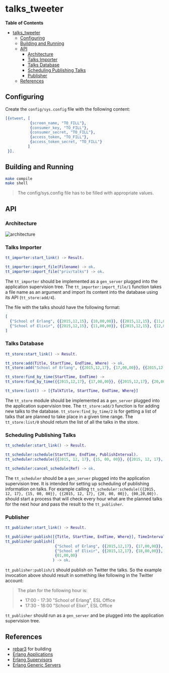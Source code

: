 # talks_tweeter #

<!-- markdown-toc start - Don't edit this section. Run M-x markdown-toc-generate-toc again -->
**Table of Contents**

- [talks_tweeter](#talkstweeter)
    - [Configuring](#configuring)
    - [Building and Running](#building-and-running)
    - [API](#api)
        - [Architecture](#architecture)
        - [Talks Importer](#talks-importer)
        - [Talks Database](#talks-database)
        - [Scheduling Publishing Talks](#scheduling-publishing-talks)
        - [Publisher](#publisher)
    - [References](#references)

<!-- markdown-toc end -->


## Configuring ##

Create the `config/sys.config` file with the following content:

```erlang
[{etweet, [
           {screen_name, "TO_FILL"},
           {consumer_key, "TO_FILL"},
           {consumer_secret, "TO_FILL"},
           {access_token, "TO_FILL"},
           {access_token_secret, "TO_FILL"}
          ]
 }].
```

## Building and Running ##

```bash
make compile
make shell
```

> The config/sys.config file has to be filled with appropriate values.

## API ##

### Architecture ###

![architecture](https://docs.google.com/drawings/d/1Tg9J9MGxVXwA0_3NdQ4FWo9yQ3XYL78aljEgNRK3Yu4/pub?w=960&h=720)

### Talks Importer ###

```erlang
tt_importer:start_link() -> Result.

tt_importer:import_file(Filename) -> ok.
tt_importer:import_file("priv/talks") -> ok.

```

The `tt_importer` should be implemented as a `gen_server` plugged into the application supervision tree. The `tt_importer:import_file/1` function takes a file name as an argument and import its content into the database using its API (`tt_store:add/4`).

The file with the talks should have the following format:
```erlang
[
  {"School of Erlang", {{2015,12,15}, {10,00,00}}, {{2015,12,15}, {11,00,00}}, "ESL Office"},
  {"School of Elixir", {{2015,12,15}, {11,00,00}}, {{2015,12,15}, {12,00,00}}, "ESL Office"}
]
```

### Talks Database ###

```erlang
tt_store:start_link() -> Result.

tt_store:add(Title, StartTime, EndTime, Where) -> ok.
tt_store:add("School of Erlang", {{2015,12,17}, {17,00,00}}, {{2015,12,17}, {19,00,00}}) -> ok.

tt_store:find_by_time(StartTime, EndTime) -> 
tt_store:find_by_time({{2015,12,17}, {17,00,00}}, {{2015,12,17}, {20,00,00}}) -> [{TalkTitle, StartTime, EndTime, Where}]

tt_store:list() -> [{TalkTitle, StartTime, EndTime, Where}]
```

The `tt_store` module should be implemented as a `gen_server` plugged into the application supervision tree. The `tt_store:add/3` function is for adding new talks to the database. `tt_store:find_by_time/2` is for getting a list of talks that are planned to take place in a given time range. The `tt_store:list/0` should return the list of all the talks in the store.

### Scheduling Publishing Talks ###


```erlang
tt_scheduler:start_link() -> Result.

tt_scheduler:schedule(StartTime, EndTime, PublishInterval).
tt_scheduler:schedule({{2015, 12, 17}, {15, 00, 00}}, {{2015, 12, 17}, {20, 00, 00}}, {01,00,00}) -> Ref.

tt_scheduler:cancel_schedule(Ref) -> ok.
```

The `tt_scheduler` should be a `gen_server` plugged into the application supervision tree. It is intended for setting up scheduling of publishing information on talks. For example calling `tt_scheduler:schedule({{2015, 12, 17}, {15, 00, 00}}, {{2015, 12, 17}, {20, 00, 00}}, {00,20,00}).` should start a process that will check every hour what are the planned talks for the next hour and pass the result to the `tt_publisher`.

### Publisher ###

```erlang
tt_publisher:start_link() -> Result.

tt_publisher:publish([{Title, StartTime, EndTime, Where}], TimeInterval) -> ok
tt_publisher:publish([
                      {"School of Erlang", {{2015,12,17}, {17,00,00}}, {{2015,12,17}, {17,30,00}}, "ESL Office"}
                      {"School of Elixir", {{2015,12,17}, {18,00,00}}, {{2015,12,17}, {18,30,00}}, "ESL Office"},
                      {01,00,00}
                     ) -> ok.
```

`tt_publisher:publish/1` should publish on Twitter the talks. So the example invocation above should result in something like following in the Twitter account:

> The plan for the following hour is:
> * 17:00 - 17:30 "School of Erlang", ESL Office
> * 17:30 - 18:00 "School of Elixir", ESL Office

`tt_publisher` should run as a `gen_server` and be plugged into the application supervision tree.

## References ##

* [rebar3](https://www.rebar3.org/) for building
* [Erlang Applications](http://www.erlang.org/doc/design_principles/applications.html)
* [Erlang Supervisors](http://www.erlang.org/doc/design_principles/sup_princ.html)
* [Erlang Generic Servers](http://www.erlang.org/doc/design_principles/gen_server_concepts.html)
